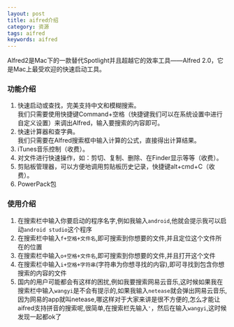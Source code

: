 ```yaml
---
layout: post
title: aifred介绍
category: 资源
tags: aifred
keywords: aifred
---  
```


Alfred2是Mac下的一款替代Spotlight并且超越它的效率工具——Alfred 2.0，它是Mac上最受欢迎的快速启动工具。  

### 功能介绍   

1. 快速启动或查找，完美支持中文和模糊搜索。  
我们只需要使用快捷键Command+空格（快捷键我们可以在系统设置中进行自定义设置）来调出Alfred，输入要搜索的内容即可。  
2. 快速计算器和查字典。  
我们只需要在Alfred搜索框中输入计算的公式，直接得出计算结果。  
3. iTunes音乐控制（收费）。  
4. 对文件进行快速操作，如：剪切、复制、删除、在Finder显示等等（收费）。  
5. 剪贴板管理器，可以方便地调用剪贴板历史记录，快捷键alt+cmd+C（收费）。  
6. PowerPack包   

### 使用介绍    

1. 在搜索栏中输入你要启动的程序名字,例如我输入`android`,他就会提示我可以启动`android studio`这个程序    
2. 在搜索栏中输入`f+空格+文件名`,即可搜索到你想要的文件,并且定位这个文件所在的位置    
3. 在搜索栏中输入`o+空格+文件名`,即可搜索到你想要的文件,并且打开这个文件     
4. 在搜索栏中输入`i+空格+字符串`(字符串为你想寻找的内容),即可寻找到包含你想搜索的内容的文件  
5. 国内的用户可能都会有这样的困扰,例如我要搜索网易云音乐,这时候如果我在搜索栏中输入`wangyi`是不会有提示的,如果我输入`netease`就会弹出网易云音乐,因为网易的app就叫netease,哪这样对于大家来讲是很不方便的,怎么才能让aifred支持拼音的搜索呢,很简单,在搜索栏先输入`'`，然后在输入`wangyi`,这时候发现一起都ok了 
